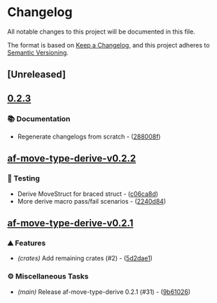 # Changelog

All notable changes to this project will be documented in this file.

The format is based on [Keep a Changelog](https://keepachangelog.com/en/1.0.0/),
and this project adheres to [Semantic Versioning](https://semver.org/spec/v2.0.0.html).


## [Unreleased]

## [0.2.3](https://github.com/AftermathFinance/aftermath-sdk-rust/compare/af-move-type-derive-v0.2.2...af-move-type-derive-v0.2.3)

### 📚 Documentation

- Regenerate changelogs from scratch - ([288008f](https://github.com/AftermathFinance/aftermath-sdk-rust/commit/288008f5b60193ea34b765d8ad605cf4f25207e9))


## [af-move-type-derive-v0.2.2](https://github.com/AftermathFinance/aftermath-sdk-rust/releases/tag/af-move-type-derive-v0.2.2)

### 🧪 Testing

- Derive MoveStruct for braced struct - ([c06ca8d](https://github.com/AftermathFinance/aftermath-sdk-rust/commit/c06ca8d83d090ed6d310ece61f2d3841d66897ab))
- More derive macro pass/fail scenarios - ([2240d84](https://github.com/AftermathFinance/aftermath-sdk-rust/commit/2240d8459876b9baea7b674caf3ab64fe359408d))

## [af-move-type-derive-v0.2.1](https://github.com/AftermathFinance/aftermath-sdk-rust/releases/tag/af-move-type-derive-v0.2.1)

### ⛰️ Features

- *(crates)* Add remaining crates (#2) - ([5d2dae1](https://github.com/AftermathFinance/aftermath-sdk-rust/commit/5d2dae1392de8ed6a5af63a0e559bd3416112b35))

### ⚙️ Miscellaneous Tasks

- *(main)* Release af-move-type-derive 0.2.1 (#31) - ([9b61026](https://github.com/AftermathFinance/aftermath-sdk-rust/commit/9b61026d46292ad20316d84edf7635c706ccfab7))

<!-- generated by git-cliff -->
